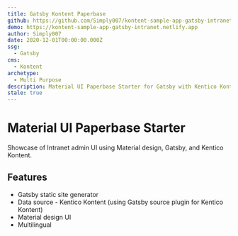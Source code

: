 ```yaml
---
title: Gatsby Kontent Paperbase
github: https://github.com/Simply007/kontent-sample-app-gatsby-intranet
demo: https://kontent-sample-app-gatsby-intranet.netlify.app
author: Simply007
date: 2020-12-01T00:00:00.000Z
ssg:
  - Gatsby
cms:
  - Kontent
archetype:
  - Multi Purpose
description: Material UI Paperbase Starter for Gatsby with Kentico Kontent.
stale: true
---
```


# Material UI Paperbase Starter

Showcase of Intranet admin UI using Material design, Gatsby, and Kentico Kontent.

## Features

- Gatsby static site generator
- Data source - Kentico Kontent (using Gatsby source plugin for Kentico Kontent)
- Material design UI
- Multilingual
